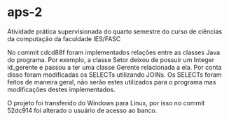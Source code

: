 # aps-2
Atividade prática supervisionada do quarto semestre do curso de ciências da computação da faculdade IES/FASC

No commit cdcd88f foram implementados relações entre as classes Java do programa. Por exemplo, a classe Setor deixou de possuir um 
Integer id_gerente e passou a ter uma classe Gerente relacionada a ela. Por conta disso foram modificadas os SELECTs utilizando JOINs.
Os SELECTs foram feitos de maneira geral, não serão estes utilizados para o programa mas modificações destes implementados.

O projeto foi transferido do Windows para Linux, por isso no commit 52dc914 foi alterado o usuário de acesso ao banco.
